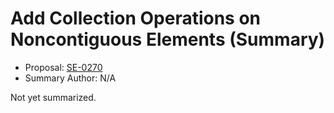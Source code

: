 # Add Collection Operations on Noncontiguous Elements (Summary)

* Proposal: [SE-0270](https://github.com/apple/swift-evolution/blob/main/proposals/0270-rangeset-and-collection-operations.md)
* Summary Author: N/A

Not yet summarized.
